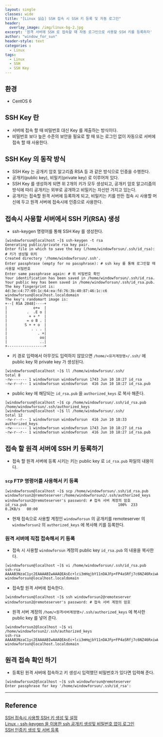 ```yaml
--- 
layout: single
classes: wide
title: "[Linux 실습] SSH 접속 시 SSH 키 등록 및 자동 로그인"
header:
  overlay_image: /img/linux-bg-2.jpg
excerpt: '원격 서버에 SSH 로 접속할 때 자동 로그인으로 사용할 SSH 키를 등록하자'
author: "window_for_sun"
header-style: text
categories :
  - Linux
tags:
  - Linux
  - SSH
  - SSH Key
---  
```


## 환경
- CentOS 6

## SSH Key 란
- 서버에 접속 할 때 비밀번호 대신 Key 를 제출하는 방식이다.
- 비밀번호 보다 높은 수준의 보안을 필요로 할 때 또는 로그인 없이 자동으로 서버에 접속 할 때 사용한다.

## SSH Key 의 동작 방식
- SSH Key 는 공개키 암호 알고리즘 RSA 등 과 같은 방식으로 인증을 수행한다.
- 공개키(public key), 비밀키(private key) 로 이루어져 있다.
- SSH Key 를 생성하게 되면 위 2개의 키가 모두 생성되고, 공개키 암호 알고리즘의 방식에 따리 공개키는 외부로 공개하고 비밀키는 자신만 가지고 있는다.
- 공개키는 접속할 원격 서버에 등록하게 되고, 비밀키는 키를 만든 접속 시 사용할 머신에 두고 원격 서버에 접속시에 인증으로 사용한다.

## 접속시 사용할 서버에서 SSH 키(RSA) 생성

- ssh-keygen 명령어를 통해 SSH Key 를 생성한다.

```
[windowforsun@localhost ~]$ ssh-keygen -t rsa
Generating public/private rsa key pair.
Enter file in which to save the key (/home/windowforsun/.ssh/id_rsa): # 키가 생성될 위치
Created directory '/home/windowforsun/.ssh'.
Enter passphrase (empty for no passphrase): # ssh key 를 통해 로그인할 때 사용할 비밀번호
Enter same passphrase again: # 위 비밀번호 확인
Your identification has been saved in /home/windowforsun/.ssh/id_rsa.
Your public key has been saved in /home/windowforsun/.ssh/id_rsa.pub.
The key fingerprint is:
4d:3e:c4:77:69:1c:64:ea:fd:76:3b:40:87:46:1c:c6 windowforsun@localhost.localdomain
The key's randomart image is:
+--[ RSA 2048]----+
|            o+=  |
|         .  .E o |
|          + + *  |
|         = o B . |
|        S + + o  |
|           . . . |
|              . +|
|               oo|
|               ..|
+-----------------+
```  

- 키 경로 입력에서 아무것도 입력하지 않았으면 `/home/<유저계정명>/.ssh/` 에 public key 와 private key 가 생성된다.

```
[windowforsun@localhost ~]$ ll /home/windowforsun/.ssh/
total 8
-rw------- 1 windowforsun windowforsun 1743 Jun 10 18:27 id_rsa
-rw-r--r-- 1 windowforsun windowforsun  416 Jun 10 18:27 id_rsa.pub
```  

- public key 에 해당되는 `id_rsa.pub` 을 `authorized_keys` 로 복사 해준다.

```
[windowforsun@localhost ~]$ cp /home/windowforsun/.ssh/id_rsa.pub /home/windowforsun/.ssh/authorized_keys
[windowforsun@localhost ~]$ ll /home/windowforsun/.ssh/
total 12
-rw-r--r-- 1 windowforsun windowforsun  416 Jun 10 18:33 authorized_keys
-rw------- 1 windowforsun windowforsun 1743 Jun 10 18:27 id_rsa
-rw-r--r-- 1 windowforsun windowforsun  416 Jun 10 18:27 id_rsa.pub
```  

## 접속 할 원격 서버에 SSH 키 등록하기
- 접속 할 원격 서버에 등록 시키는 키는 public key 로 `id_rsa.pub` 파일의 내용이다.

### `scp` FTP 명령어를 사용해서 키 등록

```
[windowforsun@localhost ~]$ scp /home/windowforsun/.ssh/id_rsa.pub windowforsun2@remoteserver:/home/windowforsun2/.ssh/authorized_keys
windowforsun2@remoteserver's password: # 접속 서버 계정의 암호
id_rsa.pub                                          100%  233     0.2KB/s   00:00  
```  

- 현재 접속으로 사용할 계정인 `windowforsun` 의 공개키를 remoteserver 의 `windowforsun2` 의 `authorized_keys` 에 복사해 키를 등록한다.

### 원격 서버에 직접 접속해서 키 등록

- 접속 시 사용할 `windowforsun` 계정의 public key `id_rsa.pub` 의 내용을 복사한다.

```
[windowforsun@localhost ~]$ vi /home/windowforsun/.ssh/id_rsa.pub
ssh-rsa AAAAB3NzaC1yc2EAAAABIwAAAQEAsEc+lci3mHqjbY11nDAJFp+FP4aSRfj7c6NZ46RxiwWdDEtIMjg4cUkiapHVM9LipNxI0QNCUWzVYvP0tlOlvUXPa/yuW7CfLpH6SOYsZqhieK/3b6poKu+ZtmKiUbgC3xDH3E3ReUhrIP9EFXDfvATbI4vxLiyWW9LOHQ2oQv+t4m1SL6NJjGrHZSWQhA3Dy94LgtLW+1dnLwJCvB+bOUt0BIe62hNGwWgHv9EY8nTUtMb14Cs+PSvLIm4tvqlz+ptLH6PK/Aytfg9Z7oDA3mNQbR6nXqjE+tDoA1LblphStpPhnPBjzLuQzURK5AKeY0FXAZqfe5eRN1h7xKAtTw== windowforsun@localhost.localdomain
```  

- 접속할 원격 서버에 접속한다.

```
[windowforsun@localhost ~]$ ssh windowforsun2@remoteserver
windowforsun2@remoteserver's password: # 접속 서버 계정의 암호
```  

- 원격 서버 계정의 `/hom/<원격서버계정명>/.ssh/authorized_keys` 에 복사한 public key 를 넣어 준다.

```
[windowforsun2@localhost ~]$ vi /home/windowforsun2/.ssh/authorized_keys
ssh-rsa AAAAB3NzaC1yc2EAAAABIwAAAQEAsEc+lci3mHqjbY11nDAJFp+FP4aSRfj7c6NZ46RxiwWdDEtIMjg4cUkiapHVM9LipNxI0QNCUWzVYvP0tlOlvUXPa/yuW7CfLpH6SOYsZqhieK/3b6poKu+ZtmKiUbgC3xDH3E3ReUhrIP9EFXDfvATbI4vxLiyWW9LOHQ2oQv+t4m1SL6NJjGrHZSWQhA3Dy94LgtLW+1dnLwJCvB+bOUt0BIe62hNGwWgHv9EY8nTUtMb14Cs+PSvLIm4tvqlz+ptLH6PK/Aytfg9Z7oDA3mNQbR6nXqjE+tDoA1LblphStpPhnPBjzLuQzURK5AKeY0FXAZqfe5eRN1h7xKAtTw== windowforsun@localhost.localdomain
```  

## 원격 접속 확인 하기

- 등록된 원격 서버에 접속하고 키 생성시 입력했던 비밀번호가 있다면 입력해 준다.

```
[windowforsun2@localhost ~]$ ssh windowforsun@remoteserver
Enter passphrase for key '/home/windowforsun/.ssh/id_rsa':
```  


---
## Reference
[SSH 접속시 사용할 SSH 키 생성 및 설정](http://www.fun25.co.kr/blog/ssh-key-setup)  
[Linux - ssh-keygen 을 이용한 ssh 공개키 생성및 비밀번호 없이 로그인](http://develop.sunshiny.co.kr/863)  
[SSH 인증키 생성 및 서버 등록](http://www.omani.pe.kr/?p=789)  